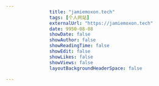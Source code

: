 ---
                title: "jamiemoxon.tech"
                tags: [个人网站]
                externalUrl: "https://jamiemoxon.tech"
                date: 9950-08-08
                showDate: false
                showAuthor: false
                showReadingTime: false
                showEdit: false
                showLikes: false
                showViews: false
                layoutBackgroundHeaderSpace: false
                ---

